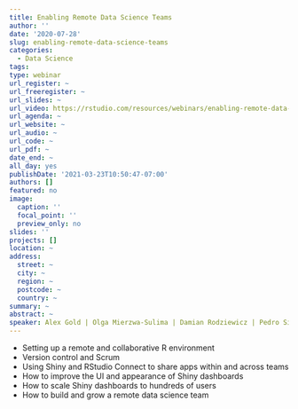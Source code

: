 ```yaml
---
title: Enabling Remote Data Science Teams
author: ''
date: '2020-07-28'
slug: enabling-remote-data-science-teams
categories:
  - Data Science
tags:
type: webinar
url_register: ~
url_freeregister: ~
url_slides: ~
url_video: https://rstudio.com/resources/webinars/enabling-remote-data-science-teams/
url_agenda: ~
url_website: ~
url_audio: ~
url_code: ~
url_pdf: ~
date_end: ~
all_day: yes
publishDate: '2021-03-23T10:50:47-07:00'
authors: []
featured: no
image:
  caption: ''
  focal_point: ''
  preview_only: no
slides: ''
projects: []
location: ~
address:
  street: ~
  city: ~
  region: ~
  postcode: ~
  country: ~
summary: ~
abstract: ~
speaker: Alex Gold | Olga Mierzwa-Sulima | Damian Rodziewicz | Pedro Silva
---
```

<!--more-->
- Setting up a remote and collaborative R environment  
- Version control and Scrum  
- Using Shiny and RStudio Connect to share apps within and across teams  
- How to improve the UI and appearance of Shiny dashboards  
- How to scale Shiny dashboards to hundreds of users  
- How to build and grow a remote data science team  
